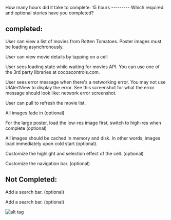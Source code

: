 How many hours did it take to complete:  15 hours
                                         ---------
Which required and optional stories have you completed?

completed:
-----------
User can view a list of movies from Rotten Tomatoes. Poster images must be loading asynchronously.

User can view movie details by tapping on a cell

User sees loading state while waiting for movies API. You can use one of the 3rd party libraries at cocoacontrols.com.

User sees error message when there's a networking error. You may not use UIAlertView to display the error. See this screenshot for what the error message should look like: network error screenshot.

User can pull to refresh the movie list.

All images fade in (optional)

For the large poster, load the low-res image first, switch to high-res when complete (optional)

All images should be cached in memory and disk. In other words, images load immediately upon cold start (optional).

Customize the highlight and selection effect of the cell. (optional)

Customize the navigation bar. (optional)



Not Completed:
--------------

Add a search bar. (optional)

Add a search bar. (optional)


![alt tag](https://raw.github.com/dtycoon/ripetomatoes/master/deepakA.gif)
